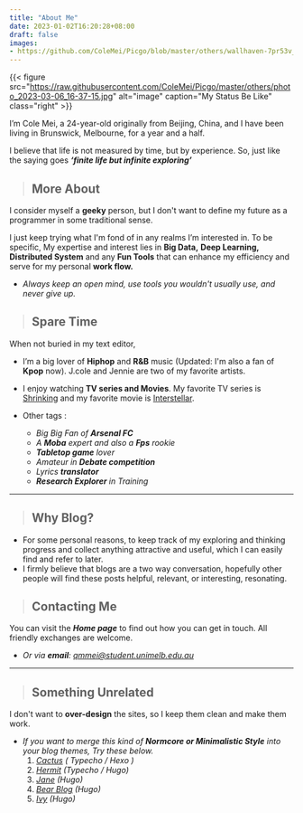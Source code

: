 ```yaml
---
title: "About Me"
date: 2023-01-02T16:20:28+08:00
draft: false
images:
- https://github.com/ColeMei/Picgo/blob/master/others/wallhaven-7pr53v_3840x2160.png?raw=true
---
```


{{< figure src="https://raw.githubusercontent.com/ColeMei/Picgo/master/others/photo_2023-03-06_16-37-15.jpg" alt="image" caption="My Status Be Like" class="right" >}}

I’m Cole Mei, a 24-year-old originally from Beijing, China, and I have been living in Brunswick, Melbourne, for a year and a half.

I believe that life is not measured by time, but by experience. So, just like the saying goes  ***‘finite life but infinite exploring’***

> ## More About

I consider myself a **geeky** person, but I don't want to define my future as a programmer in some traditional sense.

I just keep trying what I'm fond of in any realms I’m interested in. To be specific, My expertise and interest lies in **Big Data,** **Deep Learning,** **Distributed System** and any **Fun Tools** that can enhance my efficiency and serve for my personal **work flow.**

- *Always keep an open mind, use tools you wouldn't usually use, and never give up.*

> ## Spare Time

When not buried in my text editor,

- I’m a big lover of **Hiphop** and **R&B** music (Updated: I'm also a fan of **Kpop** now). J.cole and Jennie are two of my favorite artists. 
  
- I enjoy watching **TV series and Movies**. My favorite TV series is [Shrinking](https://www.imdb.com/title/tt15677150/) and my favorite movie is [Interstellar](https://www.imdb.com/title/tt0816692/). 

- Other tags :
  - *Big Big Fan of **Arsenal FC***
  - *A **Moba** expert and also a **Fps** rookie*
  - ***Tabletop game** lover*
  - *Amateur in **Debate competition***
  - *Lyrics **translator***
  - ***Research Explorer** in Training*

---



> ## Why Blog?

- For some personal reasons, to keep track of my exploring and thinking progress and collect anything attractive and useful, which I can easily find and refer to later.
- I firmly believe that blogs are a two way conversation, hopefully other people will find these posts helpful, relevant, or interesting, resonating.

> ## Contacting Me

You can visit the ***Home page*** to find out how you can get in touch. All friendly exchanges are welcome.

- *Or via **email**: qmmei@student.unimelb.edu.au*

---



> ## Something Unrelated

I don't want to **over-design** the sites, so I keep them clean and make them work.

- *If you want to merge this kind of  **Normcore or Minimalistic Style** into your blog themes, Try these below.*
  1. [*Cactus*](https://github.com/probberechts/hexo-theme-cactus) *( Typecho / Hexo )*
  2. [*Hermit*](https://github.com/Track3/hermit) *(Typecho / Hugo)*
  3. [*Jane*](https://github.com/xianmin/hugo-theme-jane) *(Hugo)*
  4. [*Bear Blog*](https://github.com/janraasch/hugo-bearblog) *(Hugo)*
  5. [*Ivy*](https://github.com/yihui/hugo-ivy) *(Hugo)*


